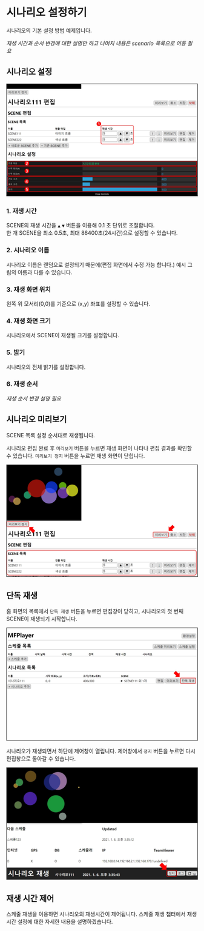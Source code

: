 # 시나리오 설정하기
시나리오의 기본 설정 방법 예제입니다.

*재생 시간과 순서 변경에 대한 설명만 하고 나머지 내용은 scenario 목록으로 이동 필요*

## 시나리오 설정
<img src="./img/scenario/setScenario.jpg" style="border: 1px solid"/>

### 1. 재생 시간
SCENE의 재생 시간을  `▲` `▼` 버튼을 이용해 0.1 초 단위로 조절합니다.  
한 개 SCENE을 최소 0.5초, 최대 86400초(24시간)으로 설정할 수 있습니다.

### 2. 시나리오 이름 
시나리오 이름은 랜덤으로 설정되기 때문에(편집 화면에서 수정 가능 합니다.) 예시 그림의 이름과 다를 수 있습니다.

### 3. 재생 화면 위치
왼쪽 위 모서리(0,0)를 기준으로 (x,y) 좌표를 설정할 수 있습니다.

### 4. 재생 화면 크기
시나리오에서 SCENE이 재생될 크기를 설정합니다.

### 5. 밝기
시나리오의 전체 밝기를 설정합니다.

### 6. 재생 순서
*재생 순서 변경 설명 필요*

## 시나리오 미리보기
SCENE 목록 설정 순서대로 재생됩니다.

시나리오 편집 완료 후 `미리보기` 버튼을 누르면 재생 화면이 나타나 편집 결과를 확인할 수 있습니다.
`미리보기 정지` 버튼을 누르면 재생 화면이 닫힙니다.

<img src="./img/scenario/previewScenario.jpg" style="border: 1px solid"/>

## 단독 재생

홈 화면의 목록에서 `단독 재생` 버튼을 누르면 편집창이 닫히고, 시나리오의 첫 번째 SCENE이 재생되기 시작합니다.

<img src="./img/gradient/playScenario.jpg" style="border: 1px solid"/>

시나리오가 재생되면서 하단에 제어창이 열립니다. 제어창에서 `정지` 버튼을 누르면 다시 편집창으로 돌아갈 수 있습니다.

<img src="./img/scenario/stopScenario.jpg" style="border: 1px solid"/>

## 재생 시간 제어
스케줄 재생을 이용하면 시나리오의 재생시간이 제어됩니다.
스케줄 재생 챕터에서 재생 시간 설정에 대한 자세한 내용을 설명하겠습니다.  
